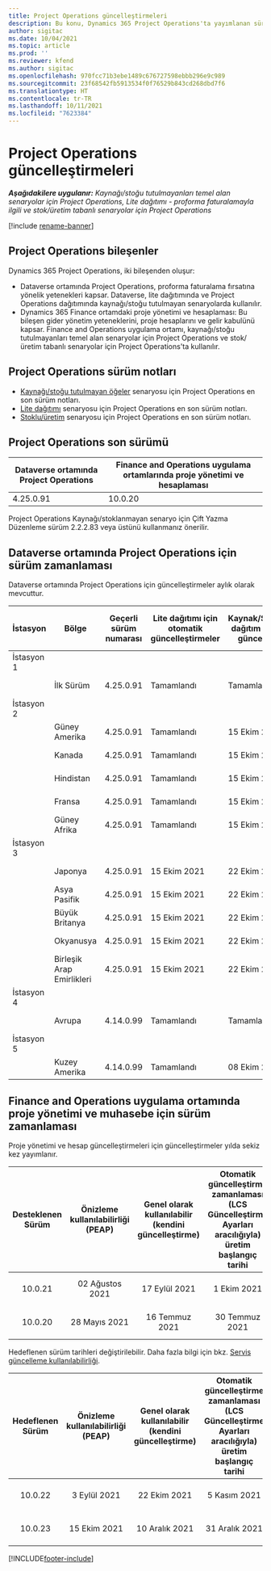 ```yaml
---
title: Project Operations güncelleştirmeleri
description: Bu konu, Dynamics 365 Project Operations'ta yayımlanan sürümler hakkında bilgi sağlar.
author: sigitac
ms.date: 10/04/2021
ms.topic: article
ms.prod: ''
ms.reviewer: kfend
ms.author: sigitac
ms.openlocfilehash: 970fcc71b3ebe1489c676727598ebbb296e9c989
ms.sourcegitcommit: 23f68542fb5913534f0f76529b843cd268dbd7f6
ms.translationtype: HT
ms.contentlocale: tr-TR
ms.lasthandoff: 10/11/2021
ms.locfileid: "7623384"
---
```

# <a name="project-operations-updates"></a>Project Operations güncelleştirmeleri

_**Aşağıdakilere uygulanır:** Kaynağı/stoğu tutulmayanları temel alan senaryolar için Project Operations, Lite dağıtımı - proforma faturalamayla ilgili ve stok/üretim tabanlı senaryolar için Project Operations_

[!include [rename-banner](~/includes/cc-data-platform-banner.md)]

## <a name="project-operations-components"></a>Project Operations bileşenler

Dynamics 365 Project Operations, iki bileşenden oluşur:

- Dataverse ortamında Project Operations, proforma faturalama fırsatına yönelik yetenekleri kapsar. Dataverse, lite dağıtımında ve Project Operations dağıtımında kaynağı/stoğu tutulmayan senaryolarda kullanılır.
- Dynamics 365 Finance ortamdaki proje yönetimi ve hesaplaması: Bu bileşen gider yönetim yeteneklerini, proje hesaplarını ve gelir kabulünü kapsar. Finance and Operations uygulama ortamı, kaynağı/stoğu tutulmayanları temel alan senaryolar için Project Operations ve stok/üretim tabanlı senaryolar için Project Operations'ta kullanılır.

## <a name="project-operations-release-notes"></a>Project Operations sürüm notları
- [Kaynağı/stoğu tutulmayan öğeler](whats-new-oct-2021-resource-based.md) senaryosu için Project Operations en son sürüm notları.
- [Lite dağıtımı](../pro/whats-new/whats-new-oct-2021-lite.md) senaryosu için Project Operations en son sürüm notları.
- [Stoklu/üretim](../prod-pma/whats-new/whats-new-jul-2021-stocked.md) senaryosu için Project Operations en son sürüm notları.

## <a name="project-operations-latest-version"></a>Project Operations son sürümü

| Dataverse ortamında Project Operations | Finance and Operations uygulama ortamlarında proje yönetimi ve hesaplaması | 
| --- | --- |
| 4.25.0.91 | 10.0.20 |

Project Operations Kaynağı/stoklanmayan senaryo için Çift Yazma Düzenleme sürüm 2.2.2.83 veya üstünü kullanmanız önerilir.

## <a name="release-schedule-for-project-operations-on-dataverse-environment"></a>Dataverse ortamında Project Operations için sürüm zamanlaması

Dataverse ortamında Project Operations için güncelleştirmeler aylık olarak mevcuttur. 

| İstasyon | Bölge | Geçerli sürüm numarası | Lite dağıtımı için otomatik güncelleştirmeler | Kaynak/Stoklanmayan dağıtım için otomatik güncelleştirmeler | Sonraki sürüm numarası | Genel olarak kullanılabilen bir sonraki sürüm |
|-----------|-----------------------|-----------------|--------------------|---------------------|---------------------|---------------------|
| İstasyon 1 |   &nbsp;              |    &nbsp;       | &nbsp;             |      &nbsp;         |      &nbsp;         |      &nbsp;         |
|   &nbsp;  | İlk Sürüm         |  4.25.0.91      | Tamamlandı           | Tamamlandı            | TBD                 | 29 Ekim 2021    |
| İstasyon 2 |   &nbsp;              |    &nbsp;       | &nbsp;             |      &nbsp;         |      &nbsp;         |      &nbsp;         |
|   &nbsp;  | Güney Amerika         |  4.25.0.91      | Tamamlandı           | 15 Ekim 2021    | TBD                 | 29 Ekim 2021    |
|   &nbsp;  | Kanada                |  4.25.0.91      | Tamamlandı           | 15 Ekim 2021    | TBD                 | 29 Ekim 2021    |
|   &nbsp;  | Hindistan                 |  4.25.0.91      | Tamamlandı           | 15 Ekim 2021    | TBD                 | 29 Ekim 2021    |
|   &nbsp;  | Fransa                |  4.25.0.91      | Tamamlandı           | 15 Ekim 2021    | TBD                 | 29 Ekim 2021    |
|   &nbsp;  | Güney Afrika          |  4.25.0.91      | Tamamlandı           | 15 Ekim 2021    | TBD                 | 29 Ekim 2021    |
| İstasyon 3 |      &nbsp;           |     &nbsp;      |     &nbsp;         |      &nbsp;         |      &nbsp;         |      &nbsp;         |
|   &nbsp;  | Japonya                 |  4.25.0.91      | 15 Ekim 2021   | 22 Ekim 2021    | TBD                 | 05 Kasım 2021   |
|   &nbsp;  | Asya Pasifik          |  4.25.0.91      | 15 Ekim 2021   | 22 Ekim 2021    | TBD                 | 05 Kasım 2021   |
|   &nbsp;  | Büyük Britanya         |  4.25.0.91      | 15 Ekim 2021   | 22 Ekim 2021    | TBD                 | 05 Kasım 2021   |
|   &nbsp;  | Okyanusya               |  4.25.0.91      | 15 Ekim 2021   | 22 Ekim 2021    | TBD                 | 05 Kasım 2021   |
|   &nbsp;  | Birleşik Arap Emirlikleri  |  4.25.0.91      | 15 Ekim 2021   | 22 Ekim 2021    | TBD                 | 05 Kasım 2021   |
| İstasyon 4 |     &nbsp;            |     &nbsp;      |     &nbsp;         |      &nbsp;         |      &nbsp;         |      &nbsp;         |
|   &nbsp;  | Avrupa                |  4.14.0.99      | Tamamlandı           | Tamamlandı            | 4.25.0.91           | 15 Ekim 2021    |
| İstasyon 5 |     &nbsp;            |     &nbsp;      |     &nbsp;         |      &nbsp;         |      &nbsp;         |      &nbsp;         |
|   &nbsp;  | Kuzey Amerika         |  4.14.0.99      | Tamamlandı           | 08 Ekim 2021    | 4.25.0.91           | 22 Ekim 2021    |


## <a name="release-schedule-for-project-management-and-accounting-in-the-finance-and-operations-apps-environment"></a>Finance and Operations uygulama ortamında proje yönetimi ve muhasebe için sürüm zamanlaması

Proje yönetimi ve hesap güncelleştirmeleri için güncelleştirmeler yılda sekiz kez yayımlanır.

|Desteklenen Sürüm| Önizleme kullanılabilirliği (PEAP) | Genel olarak kullanılabilir (kendini güncelleştirme) | Otomatik güncelleştirme zamanlaması (LCS Güncelleştirme Ayarları aracılığıyla) üretim başlangıç tarihi |   Hizmet bitişi   |
|:---------------:|:---------------------------:|:---------------------------------:|:--------------------------------------------------------------------:|:------------------:|
|    10.0.21      |         02 Ağustos 2021     |           17 Eylül 2021      |                             1 Ekim 2021                          |  10 Aralık 2021 |
|    10.0.20      |         28 Mayıs 2021        |           16 Temmuz 2021           |                             30 Temmuz 2021                            |  22 Ekim 2021  |

Hedeflenen sürüm tarihleri değiştirilebilir. Daha fazla bilgi için bkz. [Servis güncelleme kullanılabilirliği](/dynamics365/fin-ops-core/fin-ops/get-started/public-preview-releases?toc=%2fdynamics365%2ffinance%2ftoc.json).

|Hedeflenen Sürüm | Önizleme kullanılabilirliği (PEAP) | Genel olarak kullanılabilir (kendini güncelleştirme) | Otomatik güncelleştirme zamanlaması (LCS Güncelleştirme Ayarları aracılığıyla) üretim başlangıç tarihi |   Hizmet bitişi   |
|:---------------:|:---------------------------:|:---------------------------------:|:--------------------------------------------------------------------:|:------------------:|
|     10.0.22     |      3 Eylül 2021      |          22 Ekim 2021         |                           5 Kasım 2021                           |  14 Ocak 2022  |
|     10.0.23     |      15 Ekim 2021       |        10 Aralık 2021          |                          31 Aralık 2021                           | 18 Mart 2022     |

[!INCLUDE[footer-include](../includes/footer-banner.md)]
